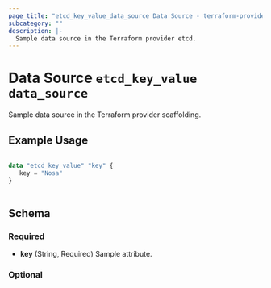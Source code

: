 ```yaml
---
page_title: "etcd_key_value_data_source Data Source - terraform-provider-etcd"
subcategory: ""
description: |-
  Sample data source in the Terraform provider etcd.
---
```


# Data Source `etcd_key_value data_source`

Sample data source in the Terraform provider scaffolding.

## Example Usage

```terraform

data "etcd_key_value" "key" {
   key = "Nosa"
}
 
```

## Schema

### Required

- **key** (String, Required) Sample attribute.

### Optional



